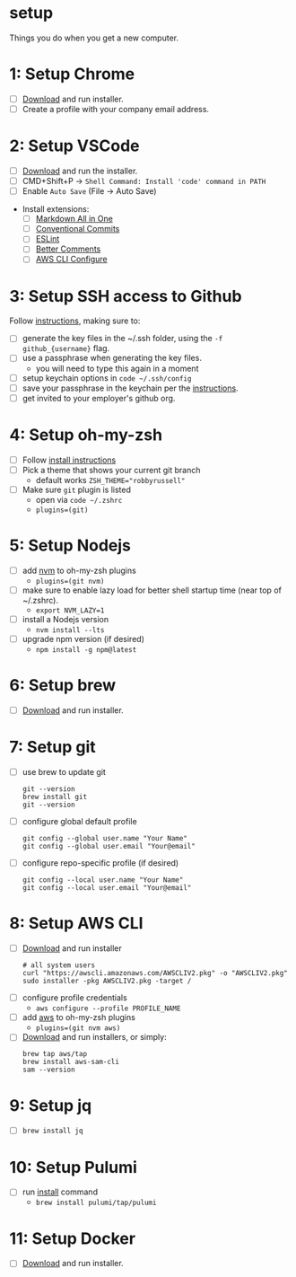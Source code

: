 # setup
Things you do when you get a new computer.

# 1: Setup Chrome
- [ ] [Download](https://www.google.com/chrome/downloads/) and run installer.
- [ ] Create a profile with your company email address.

# 2: Setup VSCode
- [ ] [Download](https://code.visualstudio.com/download) and run the installer.
- [ ] CMD+Shift+P -> `Shell Command: Install 'code' command in PATH`
- [ ] Enable `Auto Save` (File -> Auto Save)
- Install extensions:
    - [ ] [Markdown All in One](https://marketplace.visualstudio.com/items?itemName=yzhang.markdown-all-in-one)
    - [ ] [Conventional Commits](https://marketplace.visualstudio.com/items?itemName=vivaxy.vscode-conventional-commits)
    - [ ] [ESLint](https://marketplace.visualstudio.com/items?itemName=dbaeumer.vscode-eslint)
    - [ ] [Better Comments](https://marketplace.visualstudio.com/items?itemName=aaron-bond.better-comments)
    - [ ] [AWS CLI Configure](https://marketplace.visualstudio.com/items?itemName=mark-tucker.aws-cli-configure)

# 3: Setup SSH access to Github
Follow [instructions](https://docs.github.com/en/authentication/connecting-to-github-with-ssh), making sure to:
- [ ] generate the key files in the ~/.ssh folder, using the `-f github_{username}` flag.
- [ ] use a passphrase when generating the key files.
    * you will need to type this again in a moment
- [ ] setup keychain options in `code ~/.ssh/config`
- [ ] save your passphrase in the keychain per the [instructions](https://docs.github.com/en/authentication/connecting-to-github-with-ssh/generating-a-new-ssh-key-and-adding-it-to-the-ssh-agent).
- [ ] get invited to your employer's github org.

# 4: Setup oh-my-zsh
- [ ] Follow [install instructions](https://ohmyz.sh/#install)
- [ ] Pick a theme that shows your current git branch
    * default works `ZSH_THEME="robbyrussell"`
- [ ] Make sure `git` plugin is listed
    * open via `code ~/.zshrc`
    * `plugins=(git)`

# 5: Setup Nodejs
- [ ] add [nvm](https://github.com/ohmyzsh/ohmyzsh/tree/master/plugins/nvm) to oh-my-zsh plugins
    * `plugins=(git nvm)`
- [ ] make sure to enable lazy load for better shell startup time (near top of ~/.zshrc).
    * `export NVM_LAZY=1`
- [ ] install a Nodejs version
    * `nvm install --lts`
- [ ] upgrade npm version (if desired)
    * `npm install -g npm@latest`

# 6: Setup brew
- [ ] [Download](https://brew.sh/) and run installer.

# 7: Setup git
- [ ] use brew to update git
   ```
   git --version
   brew install git
   git --version
   ```
- [ ] configure global default profile
   ```
   git config --global user.name "Your Name"
   git config --global user.email "Your@email"
   ```
- [ ] configure repo-specific profile (if desired)
   ```
   git config --local user.name "Your Name"
   git config --local user.email "Your@email"
   ```

# 8: Setup AWS CLI
- [ ] [Download](https://docs.aws.amazon.com/cli/latest/userguide/getting-started-install.html) and run installer
    ```
    # all system users
    curl "https://awscli.amazonaws.com/AWSCLIV2.pkg" -o "AWSCLIV2.pkg"
    sudo installer -pkg AWSCLIV2.pkg -target /
    ```
- [ ] configure profile credentials
    * `aws configure --profile PROFILE_NAME`
- [ ] add [aws](https://github.com/ohmyzsh/ohmyzsh/tree/master/plugins/aws) to oh-my-zsh plugins
    * `plugins=(git nvm aws)`
- [ ] [Download](https://docs.aws.amazon.com/serverless-application-model/latest/developerguide/serverless-sam-cli-install.html) and run installers, or simply:
    ```
    brew tap aws/tap
    brew install aws-sam-cli
    sam --version
    ```

# 9: Setup jq
- [ ] `brew install jq`

# 10: Setup Pulumi
- [ ] run [install](https://www.pulumi.com/docs/get-started/aws/begin/) command
    * `brew install pulumi/tap/pulumi`

# 11: Setup Docker
- [ ] [Download](https://www.docker.com/get-started/) and run installer.

